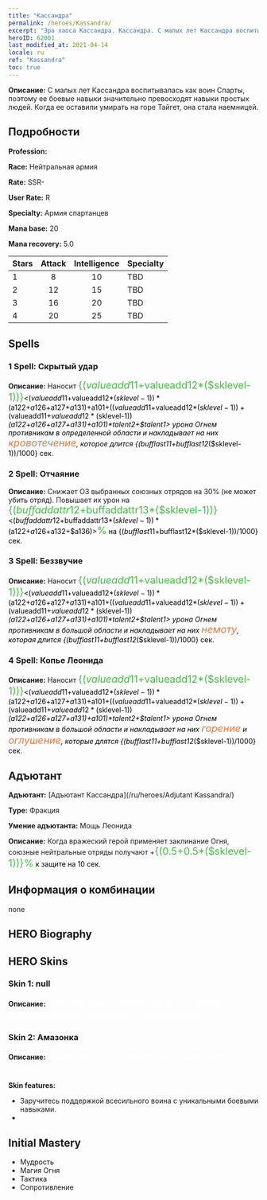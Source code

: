 ```yaml
---
title: "Кассандра"
permalink: /heroes/Kassandra/
excerpt: "Эра хаоса Кассандра. Кассандра. С малых лет Кассандра воспитывалась как воин Спарты, поэтому ее боевые навыки значительно превосходят навыки простых людей. Когда ее оставили умирать на горе Тайгет, она стала наемницей."
heroID: 62001
last_modified_at: 2021-04-14
locale: ru
ref: "Kassandra"
toc: true
---
```

 **Описание:** С малых лет Кассандра воспитывалась как воин Спарты, поэтому ее боевые навыки значительно превосходят навыки простых людей. Когда ее оставили умирать на горе Тайгет, она стала наемницей.
## Подробности
 **Profession:** 

 **Race:** Нейтральная армия

 **Rate:** SSR-

 **User Rate:** R

 **Specialty:** Армия спартанцев

 **Mana base:** 20

 **Mana recovery:** 5.0


  | Stars   |     Attack     |  Intelligence  |      Specialty     |
  |---------|:---------------:|:---------------:|--------------------|
  |    1    | 8 | 10 | TBD |
  |    2    | 12 | 15 | TBD |
  |    3    | 16 | 20 | TBD |
  |    4    | 20 | 25 | TBD |

## Spells
### 1 Spell: Скрытый удар
 **Описание:** Наносит <span style="color: #48b946;font-size:20px">{($valueadd11+$valueadd12*($sklevel-1))}</span><span style="color: black"><($valueadd11+$valueadd12*($sklevel-1))*($a122+$a126+$a127+$a131)+$a101+(($valueadd11+$valueadd12*($sklevel-1))+($valueadd11+$valueadd12*($sklevel-1))*($a122+$a126+$a127+$a131)+$a101)*$talent2+$talent1> урона Огнем противникам в определенной области и накладывает на них <span style="color: #e07c44;font-size:20px">кровотечение</span><span style="color: black">, которое длится {($bufflast11+$bufflast12*($sklevel-1))/1000} сек.

### 2 Spell: Отчаяние
 **Описание:** Снижает ОЗ выбранных союзных отрядов на 30% (не может убить отряд). Повышает их урон на <span style="color: #48b946;font-size:20px">{($buffaddattr12+$buffaddattr13*($sklevel-1))}</span><span style="color: black"><($buffaddattr12+$buffaddattr13*($sklevel-1))*($a122+$a126+$a132+$a136)><span style="color: #48b946;font-size:20px">%</span><span style="color: black"> на {($bufflast11+$bufflast12*($sklevel-1))/1000} сек.

### 3 Spell: Беззвучие
 **Описание:** Наносит <span style="color: #48b946;font-size:20px">{($valueadd11+$valueadd12*($sklevel-1))}</span><span style="color: black"><($valueadd11+$valueadd12*($sklevel-1))*($a122+$a126+$a127+$a131)+$a101+(($valueadd11+$valueadd12*($sklevel-1))+($valueadd11+$valueadd12*($sklevel-1))*($a122+$a126+$a127+$a131)+$a101)*$talent2+$talent1> урона Огнем противникам в большой области и накладывает на них <span style="color: #e07c44;font-size:20px">немоту</span><span style="color: black">, которая длится {($bufflast11+$bufflast12*($sklevel-1))/1000} сек.

### 4 Spell: Копье Леонида
 **Описание:** Наносит <span style="color: #48b946;font-size:20px">{($valueadd11+$valueadd12*($sklevel-1))}</span><span style="color: black"><($valueadd11+$valueadd12*($sklevel-1))*($a122+$a126+$a127+$a131)+$a101+(($valueadd11+$valueadd12*($sklevel-1))+($valueadd11+$valueadd12*($sklevel-1))*($a122+$a126+$a127+$a131)+$a101)*$talent2+$talent1> урона Огнем противникам в большой области и накладывает на них <span style="color: #e07c44;font-size:20px">горение</span><span style="color: black"> и <span style="color: #e07c44;font-size:20px">оглушение</span><span style="color: black">, которые длятся {($bufflast11+$bufflast12*($sklevel-1))/1000} сек.


## Адъютант

 **Адъютант:**  [Адъютант Кассандра](/ru/heroes/Adjutant Kassandra/) 

 **Type:**  Фракция 

 **Умение адъютанта:**  Мощь Леонида 

 **Описание:** Когда вражеский герой применяет заклинание Огня, союзные нейтральные отряды получают +<span style="color: #48b946;font-size:20px">{(0.5+0.5*($sklevel-1))}%</span><span style="color: black"> к защите на 10 сек.

## Информация о комбинации

  none
## HERO Biography

## HERO Skins
### Skin 1: **null**

 **Описание:** <span style="color: #ffffff;font-size:20px">Загадочный человек из иного мира с выдающимися боевыми способностями.</span>


### Skin 2: **Амазонка**

 **Описание:** <span style="color: #ffffff;font-size:20px">В настоящем бою нет запрещенных приемов. </span>

 **Skin features:** 

   - Заручитесь поддержкой всесильного воина с уникальными боевыми навыками.
   - 


## Initial Mastery
   - Мудрость
   - Магия Огня
   - Тактика
   - Сопротивление
